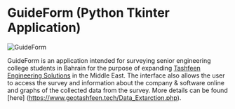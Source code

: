 # GuideForm (Python Tkinter Application)

![GuideForm](https://github.com/emansarahafi/GuideFormPython/assets/85173630/9fd5e911-7320-4f9a-9cb4-5ad9d5ff2b0c)

GuideForm is an application intended for surveying senior engineering college students in Bahrain for the purpose of expanding [Tashfeen Engineering Solutions](https://tashfeen.tech/) in the Middle East.
The interface also allows the user to access the survey and information about the company & software online and graphs of the collected data from the survey. More details can be found [here] (https://www.geotashfeen.tech/Data_Extarction.php).
